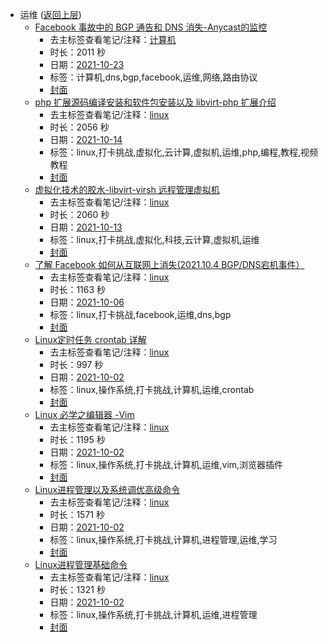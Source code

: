 - 运维 ([返回上层](../))
    - [Facebook 事故中的 BGP 通告和 DNS 消失-Anycast的监控](https://www.bilibili.com/video/BV1Wq4y1R7p2)
        - 去主标签查看笔记/注释：[计算机](../markmap/计算机.html)
        - 时长：2011 秒
        - 日期：[2021-10-23](../markmap/202110.html)
        - 标签：计算机,dns,bgp,facebook,运维,网络,路由协议
        - [封面](http://i0.hdslb.com/bfs/archive/50e18c2b6bf0bd54fd87ae763317f674f5692dc8.jpg)
    - [php 扩展源码编译安装和软件包安装以及 libvirt-php 扩展介绍](https://www.bilibili.com/video/BV1eQ4y1B7Y4)
        - 去主标签查看笔记/注释：[linux](../markmap/linux.html)
        - 时长：2056 秒
        - 日期：[2021-10-14](../markmap/202110.html)
        - 标签：linux,打卡挑战,虚拟化,云计算,虚拟机,运维,php,编程,教程,视频教程
        - [封面](http://i1.hdslb.com/bfs/archive/a86430ebc159c855302b0943f12649b46913fef0.jpg)
    - [虚拟化技术的胶水-libvirt-virsh 远程管理虚拟机](https://www.bilibili.com/video/BV1LU4y1F7uQ)
        - 去主标签查看笔记/注释：[linux](../markmap/linux.html)
        - 时长：2060 秒
        - 日期：[2021-10-13](../markmap/202110.html)
        - 标签：linux,打卡挑战,虚拟化,科技,云计算,虚拟机,运维
        - [封面](http://i0.hdslb.com/bfs/archive/cd73a302c36a20f845d1294a22116e95cf33f800.jpg)
    - [了解 Facebook 如何从互联网上消失(2021.10.4 BGP/DNS宕机事件）](https://www.bilibili.com/video/BV1aQ4y1X7iv)
        - 去主标签查看笔记/注释：[linux](../markmap/linux.html)
        - 时长：1163 秒
        - 日期：[2021-10-06](../markmap/202110.html)
        - 标签：linux,打卡挑战,facebook,运维,dns,bgp
        - [封面](http://i1.hdslb.com/bfs/archive/153b65c690439067030a4c59bf71140d0559f5ac.jpg)
    - [Linux定时任务 crontab 详解](https://www.bilibili.com/video/BV1Tv411G7dn)
        - 去主标签查看笔记/注释：[linux](../markmap/linux.html)
        - 时长：997 秒
        - 日期：[2021-10-02](../markmap/202110.html)
        - 标签：linux,操作系统,打卡挑战,计算机,运维,crontab
        - [封面](http://i2.hdslb.com/bfs/archive/dd3dfa285f0d5f1035fc18d835793e60a305eeff.jpg)
    - [Linux 必学之编辑器 -Vim](https://www.bilibili.com/video/BV17L4y1z7XJ)
        - 去主标签查看笔记/注释：[linux](../markmap/linux.html)
        - 时长：1195 秒
        - 日期：[2021-10-02](../markmap/202110.html)
        - 标签：linux,操作系统,打卡挑战,计算机,运维,vim,浏览器插件
        - [封面](http://i0.hdslb.com/bfs/archive/040aa9ca1f984c7a4d586ccb751a2448550e1b98.jpg)
    - [Linux进程管理以及系统调优高级命令](https://www.bilibili.com/video/BV1h64y187dJ)
        - 去主标签查看笔记/注释：[linux](../markmap/linux.html)
        - 时长：1571 秒
        - 日期：[2021-10-02](../markmap/202110.html)
        - 标签：linux,操作系统,打卡挑战,计算机,进程管理,运维,学习
        - [封面](http://i2.hdslb.com/bfs/archive/babdda27c2d0cde72c43012a6ec169b15c4ab8b2.jpg)
    - [Linux进程管理基础命令](https://www.bilibili.com/video/BV1dQ4y1z7Vc)
        - 去主标签查看笔记/注释：[linux](../markmap/linux.html)
        - 时长：1321 秒
        - 日期：[2021-10-02](../markmap/202110.html)
        - 标签：linux,操作系统,打卡挑战,计算机,运维,进程管理
        - [封面](http://i0.hdslb.com/bfs/archive/a16ae73e980119d652f8c6373a70b1e7a3a26cea.jpg)
